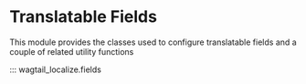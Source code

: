 # Translatable Fields

This module provides the classes used to configure translatable fields and a couple of related utility functions

::: wagtail_localize.fields
